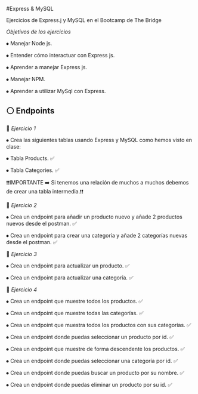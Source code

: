 #Express & MySQL

Ejercicios de Express.j y MySQL en el Bootcamp de The Bridge

_Objetivos de los ejercicios_

⦁ Manejar Node js.

⦁ Entender cómo interactuar con Express js.

⦁ Aprender a manejar Express js.

⦁ Manejar NPM.

⦁ Aprender a utilizar MySql con Express.

## ⚪ Endpoints

🔷 _Ejercicio 1_

⦁ Crea las siguientes tablas usando Express y MySQL como hemos visto en clase:

⦁ Tabla Products. ✅

⦁ Tabla Categories. ✅


❗❗IMPORTANTE ➡️ Si tenemos una relación de muchos a muchos debemos de crear una tabla intermedia.❗❗


🔷 _Ejercicio 2_

⦁ Crea un endpoint para añadir un producto nuevo y añade 2 productos nuevos desde el postman. ✅

⦁ Crea un endpoint para crear una categoría y añade 2 categorías nuevas desde el postman. ✅


🔷 _Ejercicio 3_

⦁ Crea un endpoint para actualizar un producto. ✅

⦁ Crea un endpoint para actualizar una categoría. ✅


🔷 _Ejercicio 4_

⦁ Crea un endpoint que muestre todos los productos. ✅

⦁ Crea un endpoint que muestre todas las categorías. ✅

⦁ Crea un endpoint que muestra todos los productos con sus categorías. ✅

⦁ Crea un endpoint donde puedas seleccionar un producto por id. ✅

⦁ Crea un endpoint que muestre de forma descendente los productos. ✅

⦁ Crea un endpoint donde puedas seleccionar una categoría por id. ✅

⦁ Crea un endpoint donde puedas buscar un producto por su nombre. ✅

⦁ Crea un endpoint donde puedas eliminar un producto por su id. ✅